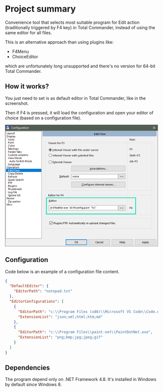 # Project summary

Convenience tool that selects most suitable program for Edit action  (traditionally triggered by F4 key) in Total Commander, instead of using the same editor for all files.

This is an alternative approach than using plugins like:

- F4Menu
- ChoiceEditor

which are unfortunately long unsupported and there's no version for 64-bit Total Commander.

## How it works?

You just need to set is as default editor in Total Commander, like in the screenshot.

Then if F4 is pressed, it will load the configuration and open your editor of choice (based on a configuration file).

![Screenshot of Total Commander F4 Editor](documentation/total-commander-f4-configuration.png)

## Configuration

Code below is an example of a configuration file content.

```json
{
  "DefaultEditor": {
    "EditorPath": "notepad.txt"
  },
  "EditorConfigurations": [
    {
      "EditorPath": "c:\\Program Files (x86)\\Microsoft VS Code\\Code.exe",
      "ExtensionList": "json;xml;html;htm;md"
    },
    {
      "EditorPath": "c:\\Program Files\\paint.net\\PaintDotNet.exe",
      "ExtensionList": "png;bmp;jpg;jpeg;gif"
    }
  ]
}
```

## Dependencies

The program depend only on .NET Framework 4.8. It's installed in Windows by default since Windows 8.
